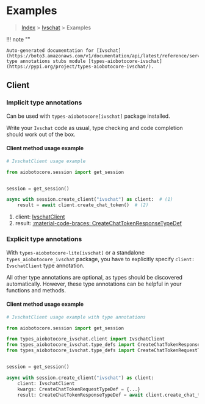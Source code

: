 # Examples

> [Index](../README.md) > [Ivschat](./README.md) > Examples

!!! note ""

    Auto-generated documentation for [Ivschat](https://boto3.amazonaws.com/v1/documentation/api/latest/reference/services/ivschat.html#ivschat)
    type annotations stubs module [types-aiobotocore-ivschat](https://pypi.org/project/types-aiobotocore-ivschat/).

## Client

### Implicit type annotations

Can be used with `types-aiobotocore[ivschat]` package installed.

Write your `Ivschat` code as usual,
type checking and code completion should work out of the box.



#### Client method usage example

```python
# IvschatClient usage example

from aiobotocore.session import get_session


session = get_session()

async with session.create_client("ivschat") as client:  # (1)
    result = await client.create_chat_token()  # (2)
```

1. client: [IvschatClient](./client.md)
2. result: [:material-code-braces: CreateChatTokenResponseTypeDef](./type_defs.md#createchattokenresponsetypedef)






### Explicit type annotations

With `types-aiobotocore-lite[ivschat]`
or a standalone `types_aiobotocore_ivschat` package, you have to explicitly specify
`client: IvschatClient` type annotation.

All other type annotations are optional, as types should be discovered automatically.
However, these type annotations can be helpful in your functions and methods.


#### Client method usage example

```python
# IvschatClient usage example with type annotations

from aiobotocore.session import get_session

from types_aiobotocore_ivschat.client import IvschatClient
from types_aiobotocore_ivschat.type_defs import CreateChatTokenResponseTypeDef
from types_aiobotocore_ivschat.type_defs import CreateChatTokenRequestTypeDef


session = get_session()

async with session.create_client("ivschat") as client:
    client: IvschatClient
    kwargs: CreateChatTokenRequestTypeDef = {...}
    result: CreateChatTokenResponseTypeDef = await client.create_chat_token(**kwargs)
```




